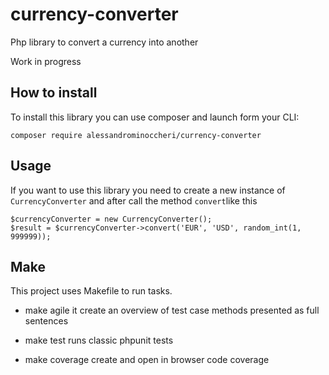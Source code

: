 # currency-converter

Php library to convert a currency into another

Work in progress

## How to install

To install this library you can use composer and launch form your CLI:

```
composer require alessandrominoccheri/currency-converter
```

## Usage

If you want to use this library you need to create a new instance of ```CurrencyConverter``` and after call the method ```convert```like this

```
$currencyConverter = new CurrencyConverter();
$result = $currencyConverter->convert('EUR', 'USD', random_int(1, 999999));
```

## Make

This project uses Makefile to run tasks.

 - make agile
   it create an overview of test case methods presented as full sentences

 - make test
   runs classic phpunit tests

 - make coverage
   create and open in browser code coverage